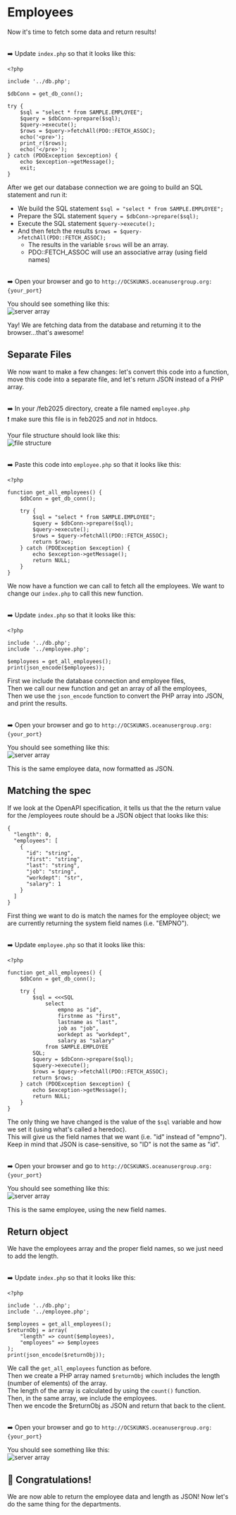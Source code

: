 # Employees

Now it's time to fetch some data and return results!

<br>➡️ Update `index.php` so that it looks like this:  
```
<?php

include '../db.php';

$dbConn = get_db_conn();

try {
    $sql = "select * from SAMPLE.EMPLOYEE";
    $query = $dbConn->prepare($sql);
    $query->execute(); 
    $rows = $query->fetchAll(PDO::FETCH_ASSOC);
    echo('<pre>');
    print_r($rows); 
    echo('</pre>');
} catch (PDOException $exception) {
    echo $exception->getMessage();
    exit;
} 
```
After we get our database connection we are going to build an SQL statement and run it:  
* We build the SQL statement `$sql = "select * from SAMPLE.EMPLOYEE";`   
* Prepare the SQL statement `$query = $dbConn->prepare($sql);`   
* Execute the SQL statement `$query->execute();`   
* And then fetch the results `$rows = $query->fetchAll(PDO::FETCH_ASSOC);`   
    * The results in the variable `$rows` will be an array.  
    * PDO::FETCH_ASSOC will use an associative array (using field names) 

  

<br>➡️ Open your browser and go to `http://OCSKUNKS.oceanusergroup.org:{your_port}`  

You should see something like this:  
![server array](images/array.PNG)  

Yay! We are fetching data from the database and returning it to the browser...that's awesome!

## Separate Files
We now want to make a few changes: let's convert this code into a function, move this code into a separate file, and let's return JSON instead of a PHP array.


<br>➡️ In your /feb2025 directory, create a file named `employee.php`  
❗ make sure this file is in feb2025 and *not* in htdocs.  


Your file structure should look like this:   
![file structure](images/files.PNG)  


<br>➡️ Paste this code into `employee.php` so that it looks like this: 
```
<?php

function get_all_employees() {
    $dbConn = get_db_conn();

    try {
        $sql = "select * from SAMPLE.EMPLOYEE";
        $query = $dbConn->prepare($sql);
        $query->execute(); 
        $rows = $query->fetchAll(PDO::FETCH_ASSOC);
        return $rows; 
    } catch (PDOException $exception) {
        echo $exception->getMessage();
        return NULL;
    } 
}
```
We now have a function we can call to fetch all the employees.
We want to change our `index.php` to call this new function.  



<br>➡️ Update `index.php` so that it looks like this:
```
<?php

include '../db.php';
include '../employee.php';

$employees = get_all_employees();
print(json_encode($employees));
```

First we include the database connection and employee files,  
Then we call our new function and get an array of all the employees,  
Then we use the `json_encode` function to convert the PHP array into JSON, and print the results.  


<br>➡️ Open your browser and go to `http://OCSKUNKS.oceanusergroup.org:{your_port}`  

You should see something like this:  
![server array](images/json.PNG)  

This is the same employee data, now formatted as JSON.


## Matching the spec

If we look at the OpenAPI specification, it tells us that the the return value for the /employees route should be a JSON object that looks like this:  
```
{
  "length": 0,
  "employees": [
    {
      "id": "string",
      "first": "string",
      "last": "string",
      "job": "string",
      "workdept": "str",
      "salary": 1
    }
  ]
}
```

First thing we want to do is match the names for the employee object; we are currently returning the system field names (i.e. "EMPNO").


<br>➡️ Update `employee.php` so that it looks like this:
```
<?php

function get_all_employees() {
    $dbConn = get_db_conn();

    try {
        $sql = <<<SQL
            select 
                empno as "id",
                firstnme as "first",
                lastname as "last",
                job as "job",
                workdept as "workdept",
                salary as "salary"
            from SAMPLE.EMPLOYEE
        SQL;
        $query = $dbConn->prepare($sql);
        $query->execute(); 
        $rows = $query->fetchAll(PDO::FETCH_ASSOC);
        return $rows; 
    } catch (PDOException $exception) {
        echo $exception->getMessage();
        return NULL;
    } 
}
```
The only thing we have changed is the value of the `$sql` variable and how we set it (using what's called a heredoc).  
This will give us the field names that we want (i.e. "id" instead of "empno").   
Keep in mind that JSON is case-sensitive, so "ID" is not the same as "id".   


<br>➡️ Open your browser and go to `http://OCSKUNKS.oceanusergroup.org:{your_port}`  

You should see something like this:  
![server array](images/json2.PNG)  

This is the same employee, using the new field names.


## Return object
We have the employees array and the proper field names, so we just need to add the length.  


<br>➡️ Update `index.php` so that it looks like this:
```
<?php

include '../db.php';
include '../employee.php';

$employees = get_all_employees();
$returnObj = array(
    "length" => count($employees),
    "employees" => $employees
);
print(json_encode($returnObj));
```

We call the `get_all_employees` function as before.  
Then we create a PHP array named `$returnObj` which includes the length (number of elements) of the array.  
The length of the array is calculated by using the `count()` function.  
Then, in the same array, we include the employees.  
Then we encode the $returnObj as JSON and return that back to the client.   


<br>➡️ Open your browser and go to `http://OCSKUNKS.oceanusergroup.org:{your_port}`  

You should see something like this:  
![server array](images/return.PNG)  



## 🚀 Congratulations!
We are now able to return the employee data and length as JSON!
Now let's do the same thing for the departments.